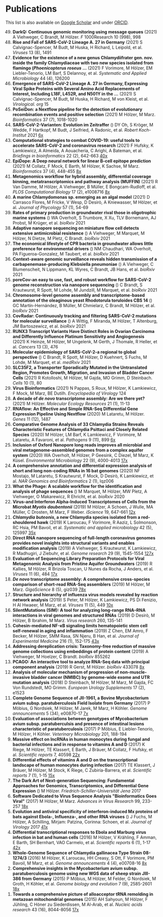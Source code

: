 # Publications
<p>This list is also available on <a href="https://scholar.google.de/citations?user=DMZ7Hc8AAAAJ">Google Scholar</a> and under <a href="https://orcid.org/0000-0001-7090-8717">ORCID</a>.</p>

<!DOCTYPE html PUBLIC "-//W3C//DTD HTML 4.0 Transitional//EN" "http://www.w3.org/TR/REC-html40/loose.dtd">
<div class="publication"><ol>
<li value="49">
<b>DarkQ: Continuous genomic monitoring using message queues</b> (2021) A Viehweger, C Brandt, <span class="label">M H&ouml;lzer</span>. <em>F </em>1000Research 10 (998), 998</li>
<li value="48">
<b>Rise and Fall of SARS-CoV-2 Lineage A. 27 in Germany</b> (2021) S Calvignac-Spencer, M Budt, M Huska, H Richard, L Leipold, et al. <em>Viruses </em>13 (8), 1491</li>
<li value="47">
<b>Evidence for the existence of a new genus Chlamydiifrater gen. nov. inside the family Chlamydiaceae with two new species isolated from flamingo (<em>Phoenicopterus roseus</em>&nbsp;&hellip;</b> (2021) F Vorimore, <span class="label">M H&ouml;lzer</span>, EM Liebler-Tenorio, LM Barf, S Delannoy, et al. <em>Systematic and Applied Microbiology </em>44 (4), 126200</li>
<li value="46">
<b>Emergence of SARS-CoV-2 Lineage A. 27 in Germany, Expressing Viral Spike Proteins with Several Amino Acid Replacements of Interest, Including L18F, L452R, and N501Y in the&nbsp;&hellip;</b> (2021) S Calvignac-Spencer, M Budt, M Huska, H Richard, M von Kleist, et al. <em>Virological. org </em>15</li>
<li value="45">
<b>PoSeiDon: a Nextflow pipeline for the detection of evolutionary recombination events and positive selection</b> (2021) <span class="label">M H&ouml;lzer</span>, M Marz. <em>Bioinformatics </em>37 (7), 1018-1020</li>
<li value="44">
<b>SARS-CoV-2-Varianten: Evolution im Zeitraffer</b> () DY Oh, S Kr&ouml;ger, M Wedde, F Hartkopf, M Budt, J Seifried, A Radonic, et al. <em>Robert Koch-Institut </em>2021 <a href="" title="Citations"><span class="badge badge-inverse"><test>6x</test></span></a>
</li>
<li value="43">
<b>Computational strategies to combat COVID-19: useful tools to accelerate SARS-CoV-2 and coronavirus research</b> (2021) F Hufsky, K Lamkiewicz, A Almeida, A Aouacheria, C Arighi, A Bateman, et al. <em>Briefings in bioinformatics </em>22 (2), 642-663 <a href="" title="Citations"><span class="badge badge-inverse"><test>40x</test></span></a>
</li>
<li value="42">
<b>EpiDope: A Deep neural network for linear B-cell epitope prediction</b> (2021) M Collatz, F Mock, E Barth, <span class="label">M H&ouml;lzer</span>, K Sachse, M Marz. <em>Bioinformatics </em>37 (4), 448-455 <a href="" title="Citations"><span class="badge badge-inverse"><test>8x</test></span></a>
</li>
<li value="41">
<b>Metagenomics workflow for hybrid assembly, differential coverage binning, metatranscriptomics and pathway analysis (MUFFIN)</b> (2021) R Van Damme, <span class="label">M H&ouml;lzer</span>, A Viehweger, B M&uuml;ller, E Bongcam-Rudloff, et al. <em>PLOS Computational Biology </em>17 (2), e1008716 <a href="" title="Citations"><span class="badge badge-inverse"><test>8x</test></span></a>
</li>
<li value="40">
<b>A marine Chlamydomonas sp. emerging as an algal model</b> (2021) D Carrasco Flores, M Fricke, V Wesp, D Desir&ograve;, A Kniewasser, <span class="label">M H&ouml;lzer</span>, et al. <em>Journal of Phycology </em>57 (1), 54-69</li>
<li value="39">
<b>Rates of primary production in groundwater rival those in oligotrophic marine systems</b> () WA Overholt, S Trumbore, X Xu, TLV Bornemann, AJ Probst, M Kr&uuml;ger, et al. <em>bioRxiv </em>2021</li>
<li value="38">
<b>Adaptive nanopore sequencing on miniature flow cell detects extensive antimicrobial resistence</b> () A Viehweger, M Marquet, <span class="label">M H&ouml;lzer</span>, N Dietze, M Pletz, C Brandt. <em>bioRxiv </em>2021</li>
<li value="37">
<b>The economical lifestyle of CPR bacteria in groundwater allows little preference for environmental drivers</b> () NM Chaudhari, WA Overholt, PA Figueroa-Gonzalez, M Taubert, et al. <em>bioRxiv </em>2021</li>
<li value="36">
<b>Context-aware genomic surveillance reveals hidden transmission of a carbapenemase-producing Klebsiella pneumoniae</b> () A Viehweger, C Blumenscheit, N Lippmann, KL Wyres, C Brandt, JB Hans, et al. <em>bioRxiv </em>2021</li>
<li value="35">
<b>poreCov-an easy to use, fast, and robust workflow for SARS-CoV-2 genome reconstruction via nanopore sequencing</b> () C Brandt, S Krautwurst, R Spott, M Lohde, M Jundzill, M Marquet, et al. <em>bioRxiv </em>2021</li>
<li value="34">
<b>Chromosome-level genome assembly and transcriptome-based annotation of the oleaginous yeast Rhodotorula toruloides CBS 14</b> () GC Mart&iacute;n-Hern&aacute;ndez, B M&uuml;ller, M Chmielarz, C Brandt, <span class="label">M H&ouml;lzer</span>, et al. <em>bioRxiv </em>2021</li>
<li value="33">
<b>CovRadar: Continuously tracking and filtering SARS-CoV-2 mutations for molecular surveillance</b> () A Wittig, F Miranda, <span class="label">M H&ouml;lzer</span>, T Altenburg, JM Bartoszewicz, et al. <em>bioRxiv </em>2021</li>
<li value="32">
<b>RUNX3 Transcript Variants Have Distinct Roles in Ovarian Carcinoma and Differently Influence Platinum Sensitivity and Angiogenesis</b> (2021) K Heinze, <span class="label">M H&ouml;lzer</span>, M Ungelenk, M Gerth, J Thomale, R Heller, et al. <em>Cancers </em>13 (3), 476</li>
<li value="31">
<b>Molecular epidemiology of SARS-CoV-2-a regional to global perspective</b> () C Brandt, R Spott, <span class="label">M H&ouml;lzer</span>, D Kuehnert, S Fuchs, M Lohde, M Marquet, et al. <em>medRxiv </em>2021</li>
<li value="30">
<b>SLC35F2, a Transporter Sporadically Mutated in the Untranslated Region, Promotes Growth, Migration, and Invasion of Bladder Cancer Cells</b> (2021) R Kotolloshi, <span class="label">M H&ouml;lzer</span>, M Gajda, MO Grimm, D Steinbach. <em>Cells </em>10 (1), 80</li>
<li value="29">
<b>Virus Bioinformatics</b> (2021) N Pappas, S Roux, <span class="label">M H&ouml;lzer</span>, K Lamkiewicz, F Mock, M Marz, BE Dutilh. <em>Encyclopedia of Virology </em>124</li>
<li value="28">
<b>A decade of <em>de novo</em> transcriptome assembly: Are we there yet?</b> (2021) <span class="label">M H&ouml;lzer</span>. <em>Molecular Ecology Resources </em>21 (1), 11-13</li>
<li value="27">
<b>RNAflow: An Effective and Simple RNA-Seq Differential Gene Expression Pipeline Using Nextflow</b> (2020) M Lataretu, <span class="label">M H&ouml;lzer</span>. <em>Genes </em>11 (12), 1487</li>
<li value="26">
<b>Comparative Genome Analysis of 33 Chlamydia Strains Reveals Characteristic Features of Chlamydia Psittaci and Closely Related Species</b> (2020) <span class="label">M H&ouml;lzer</span>, LM Barf, K Lamkiewicz, F Vorimore, M Lataretu, A Favaroni, et al. <em>Pathogens </em>9 (11), 899 <a href="" title="Citations"><span class="badge badge-inverse"><test>6x</test></span></a>
</li>
<li value="25">
<b>Inclusion of Oxford Nanopore long reads improves all microbial and viral metagenome&#8208;assembled genomes from a complex aquifer system</b> (2020) WA Overholt, <span class="label">M H&ouml;lzer</span>, P Geesink, C Diezel, M Marz, K K&uuml;sel. <em>Environmental Microbiology </em>22 (9), 4000-4013 <a href="" title="Citations"><span class="badge badge-inverse"><test>17x</test></span></a>
</li>
<li value="24">
<b>A comprehensive annotation and differential expression analysis of short and long non-coding RNAs in 16 bat genomes</b> (2020) NF Mostajo, M Lataretu, S Krautwurst, F Mock, D Desir&ograve;, K Lamkiewicz, et al. <em>NAR Genomics and Bioinformatics </em>2 (1), lqz006</li>
<li value="23">
<b>What the Phage: A scalable workflow for the identification and analysis of phage sequences</b> () M Marquet, <span class="label">M H&ouml;lzer</span>, MW Pletz, A Viehweger, O Makarewicz, R Ehricht, et al. <em>bioRxiv </em>2020</li>
<li value="22">
<b>Virus-and Interferon Alpha-Induced Transcriptomes of Cells from the Microbat <em>Myotis daubentonii</em></b> (2019) <span class="label">M H&ouml;lzer</span>, A Schoen, J Wulle, MA M&uuml;ller, C Drosten, M Marz, F Weber. <em>iScience </em>19, 647-661 <a href="" title="Citations"><span class="badge badge-inverse"><test>12x</test></span></a>
</li>
<li value="21">
<b><em>Chlamydia buteonis</em>, a new Chlamydia species isolated from a red-shouldered hawk</b> (2019) K Laroucau, F Vorimore, R Aaziz, L Solmonson, RC Hsia, PM Bavoil, et al. <em>Systematic and applied microbiology </em>42 (5), 125997 <a href="" title="Citations"><span class="badge badge-inverse"><test>35x</test></span></a>
</li>
<li value="20">
<b>Direct RNA nanopore sequencing of full-length coronavirus genomes provides novel insights into structural variants and enables modification analysis</b> (2019) A Viehweger, S Krautwurst, K Lamkiewicz, R Madhugiri, J Ziebuhr, et al. <em>Genome research </em>29 (9), 1545-1554 <a href="" title="Citations"><span class="badge badge-inverse"><test>127x</test></span></a>
</li>
<li value="19">
<b>Evaluation of Sequencing Library Preparation Protocols for Viral Metagenomic Analysis from Pristine Aquifer Groundwaters</b> (2019) R Kallies, <span class="label">M H&ouml;lzer</span>, R Brizola Toscan, U Nunes da Rocha, J Anders, et al. <em>Viruses </em>11 (6), 484 <a href="" title="Citations"><span class="badge badge-inverse"><test>17x</test></span></a>
</li>
<li value="18">
<b><em>De novo</em> transcriptome assembly: A comprehensive cross-species comparison of short-read RNA-Seq assemblers</b> (2019) <span class="label">M H&ouml;lzer</span>, M Marz. <em>GigaScience </em>8 (5), giz039 <a href="" title="Citations"><span class="badge badge-inverse"><test>78x</test></span></a>
</li>
<li value="17">
<b>Structure and hierarchy of influenza virus models revealed by reaction network analysis</b> (2019) S Peter, <span class="label">M H&ouml;lzer</span>, K Lamkiewicz, PS Di Fenizio, H Al Hwaeer, M Marz, et al. <em>Viruses </em>11 (5), 449 <a href="" title="Citations"><span class="badge badge-inverse"><test>10x</test></span></a>
</li>
<li value="16">
<b>SilentMutations (SIM): A tool for analyzing long-range RNA&ndash;RNA interactions in viral genomes and structured RNAs</b> (2019) D Desir&ograve;, <span class="label">M H&ouml;lzer</span>, B Ibrahim, M Marz. <em>Virus research </em>260, 135-141</li>
<li value="15">
<b>Cohesin-mediated NF-&kappa;B signaling limits hematopoietic stem cell self-renewal in aging and inflammation</b> (2019) Z Chen, EM Amro, F Becker, <span class="label">M H&ouml;lzer</span>, SMM Rasa, SN Njeru, B Han, et al. <em>Journal of Experimental Medicine </em>216 (1), 152-175 <a href="" title="Citations"><span class="badge badge-inverse"><test>43x</test></span></a>
</li>
<li value="14">
<b>Addressing dereplication crisis: Taxonomy-free reduction of massive genome collections using embeddings of protein content</b> (2019) A Viehweger, M Hoelzer, C Brandt. <em>bioRxiv </em>855262</li>
<li value="13">
<b>PCAGO: An interactive tool to analyze RNA-Seq data with principal component analysis</b> (2019) R Gerst, <span class="label">M H&ouml;lzer</span>. <em>bioRxiv </em>433078 <a href="" title="Citations"><span class="badge badge-inverse"><test>8x</test></span></a>
</li>
<li value="12">
<b>Analysis of molecular mechanism of progression of non-muscle-invasive bladder cancer (NMIBC) by genome-wide exome and UTR mutation analysis</b> (2018) D Steinbach, <span class="label">M H&ouml;lzer</span>, M Marz, M Gajda, FC Von Rundstedt, MO Grimm. <em>European Urology Supplements </em>17 (2), e1523</li>
<li value="11">
<b>Complete Genome Sequence of JII-1961, a Bovine Mycobacterium avium subsp. paratuberculosis Field Isolate from Germany</b> (2017) P M&ouml;bius, G Nordsiek, <span class="label">M H&ouml;lzer</span>, M Jarek, M Marz, H K&ouml;hler. <em>Genome announcements </em>5 (34), e00870-17 <a href="" title="Citations"><span class="badge badge-inverse"><test>7x</test></span></a>
</li>
<li value="10">
<b>Evaluation of associations between genotypes of Mycobacterium avium subsp. paratuberculsis and presence of intestinal lesions characteristic of paratuberculosis</b> (2017) P M&ouml;bius, E Liebler-Tenorio, <span class="label">M H&ouml;lzer</span>, H K&ouml;hler. <em>Veterinary Microbiology </em>201, 188-194</li>
<li value="9">
<b>Massive effect on lncRNAs in human monocytes during fungal and bacterial infections and in response to vitamins A and D</b> (2017) K Riege, <span class="label">M H&ouml;lzer</span>, TE Klassert, E Barth, J Br&auml;uer, M Collatz, F Hufsky, et al. <em>Scientific reports </em>7, 40598 <a href="" title="Citations"><span class="badge badge-inverse"><test>22x</test></span></a>
</li>
<li value="8">
<b>Differential effects of vitamins A and D on the transcriptional landscape of human monocytes during infection</b> (2017) TE Klassert, J Br&auml;uer, <span class="label">M H&ouml;lzer</span>, M Stock, K Riege, C Zubir&iacute;a-Barrera, et al. <em>Scientific reports </em>7 (1), 1-15 <a href="" title="Citations"><span class="badge badge-inverse"><test>15x</test></span></a>
</li>
<li value="7">
<b>The Dark Art of Next-generation Sequencing: Fundamental Approaches for Genomics, Transcriptomics, and Differential Gene Expression</b> () <span class="label">M H&ouml;lzer</span>. <em>Friedrich-Schiller-Universit&auml;t Jena </em>2017</li>
<li value="6">
<b>Software Dedicated to Virus Sequence Analysis "Bioinformatics Goes Viral"</b> (2017) <span class="label">M H&ouml;lzer</span>, M Marz. <em>Advances in Virus Research </em>99, 233-257 <a href="" title="Citations"><span class="badge badge-inverse"><test>18x</test></span></a>
</li>
<li value="5">
<b>Evolution and antiviral specificity of interferon-induced Mx proteins of bats against Ebola-, Influenza-, and other RNA viruses</b> () J Fuchs, <span class="label">M H&ouml;lzer</span>, A Schilling, Mirjam: Patzina, Corinna: Schoen, et al. <em>Journal of Virology </em>2017 <a href="" title="Citations"><span class="badge badge-inverse"><test>41x</test></span></a>
</li>
<li value="4">
<b>Differential transcriptional responses to Ebola and Marburg virus infection in bat and human cells</b> (2016) <span class="label">M H&ouml;lzer</span>, V Kr&auml;hling, F Amman, E Barth, SH Bernhart, VAO Carmelo, et al. <em>Scientific reports </em>6 (1), 1-17 <a href="" title="Citations"><span class="badge badge-inverse"><test>42x</test></span></a>
</li>
<li value="3">
<b>Whole-Genome Sequence of Chlamydia gallinacea Type Strain 08-1274/3</b> (2016) <span class="label">M H&ouml;lzer</span>, K Laroucau, HH Creasy, S Ott, F Vorimore, PM Bavoil, M Marz, et al. <em>Genome announcements </em>4 (4), e00708-16 <a href="" title="Citations"><span class="badge badge-inverse"><test>8x</test></span></a>
</li>
<li value="2">
<b>Comprehensive insights in the Mycobacterium avium subsp. paratuberculosis genome using new WGS data of sheep strain JIII-386 from Germany</b> (2015) P M&ouml;bius, <span class="label">M H&ouml;lzer</span>, M Felder, G Nordsiek, M Groth, H K&ouml;hler, et al. <em>Genome biology and evolution </em>7 (9), 2585-2601 <a href="" title="Citations"><span class="badge badge-inverse"><test>18x</test></span></a>
</li>
<li value="1">
<b>Towards a comprehensive picture of alloacceptor tRNA remolding in metazoan mitochondrial genomes</b> (2015) AH Sahyoun, <span class="label">M H&ouml;lzer</span>, F J&uuml;hling, C H&ouml;ner zu Siederdissen, M Al-Arab, et al. <em>Nucleic acids research </em>43 (16), 8044-8056 <a href="" title="Citations"><span class="badge badge-inverse"><test>17x</test></span></a>
</li>
</ol></div>
